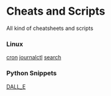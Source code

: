 # Cheats and Scripts
All kind of cheatsheets and scripts

### Linux
[cron](/Linux/cron.md)
[journalctl](/Linux/journalctl.md)
[search](/Linux/search.md)

### Python Snippets
[DALL_E](Python\Snippets/dall_e.py)
